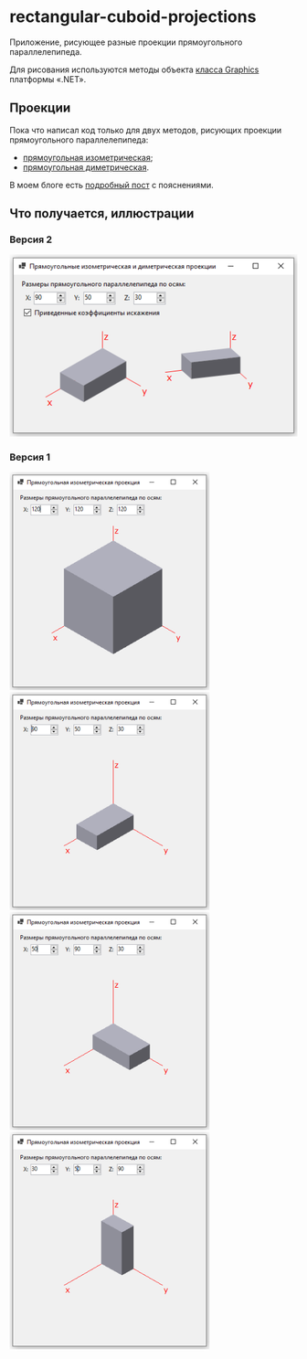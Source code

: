 # rectangular-cuboid-projections
Приложение, рисующее разные проекции прямоугольного параллелепипеда.

Для рисования используются методы объекта [класса Graphics](https://learn.microsoft.com/en-us/dotnet/api/system.drawing.graphics) платформы «.NET».

## Проекции

Пока что написал код только для двух методов, рисующих проекции прямоугольного параллелепипеда:
- [прямоугольная изометрическая](https://github.com/ilyachalov/rectangular-cuboid-projections/blob/main/methods/DrawRectCuboid_Isometric.cs);
- [прямоугольная диметрическая](https://github.com/ilyachalov/rectangular-cuboid-projections/blob/main/methods/DrawRectCuboid_Dimetric.cs).

В моем блоге есть [подробный пост](https://ilyachalov.livejournal.com/375970.html) с пояснениями.

## Что получается, иллюстрации

### Версия 2

![](https://github.com/ilyachalov/rectangular-cuboid-projections/blob/main/illustrations/cuboid-app-v2-ris1.png)

### Версия 1

<img src="https://github.com/ilyachalov/rectangular-cuboid-projections/blob/main/illustrations/cuboid-app-v1-ris4.png" width="350"> <img src="https://github.com/ilyachalov/rectangular-cuboid-projections/blob/main/illustrations/cuboid-app-v1-ris1.png" width="350"> <img src="https://github.com/ilyachalov/rectangular-cuboid-projections/blob/main/illustrations/cuboid-app-v1-ris2.png" width="350"> <img src="https://github.com/ilyachalov/rectangular-cuboid-projections/blob/main/illustrations/cuboid-app-v1-ris3.png" width="350">
